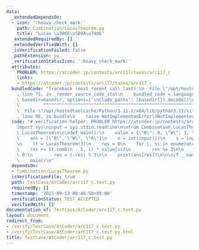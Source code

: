 ```yaml
---
data:
  _extendedDependsOn:
  - icon: ':heavy_check_mark:'
    path: Combination/LucasTheorem.py
    title: "Lucas \u306E\u5B9A\u7406"
  _extendedRequiredBy: []
  _extendedVerifiedWith: []
  _isVerificationFailed: false
  _pathExtension: py
  _verificationStatusIcon: ':heavy_check_mark:'
  attributes:
    PROBLEM: https://atcoder.jp/contests/arc117/tasks/arc117_c
    links:
    - https://atcoder.jp/contests/arc117/tasks/arc117_c
  bundledCode: "Traceback (most recent call last):\n  File \"/opt/hostedtoolcache/Python/3.11.2/x64/lib/python3.11/site-packages/onlinejudge_verify/documentation/build.py\"\
    , line 71, in _render_source_code_stat\n    bundled_code = language.bundle(stat.path,\
    \ basedir=basedir, options={'include_paths': [basedir]}).decode()\n          \
    \         ^^^^^^^^^^^^^^^^^^^^^^^^^^^^^^^^^^^^^^^^^^^^^^^^^^^^^^^^^^^^^^^^^^^^^^^^^^^^^^^^^\n\
    \  File \"/opt/hostedtoolcache/Python/3.11.2/x64/lib/python3.11/site-packages/onlinejudge_verify/languages/python.py\"\
    , line 96, in bundle\n    raise NotImplementedError\nNotImplementedError\n"
  code: "# verification-helper: PROBLEM https://atcoder.jp/contests/arc117/tasks/arc117_c\n\
    import sys\ninput = sys.stdin.readline\n\nfrom Combination.LucasTheorem import\
    \ LucasTheorem\n\n\ndef main():\n    value = {\"B\": 0, \"W\": 1, \"R\": 2}\n\
    \    ans = [\"B\", \"W\", \"R\"]\n    n = int(input())\n    s = input()[:-1]\n\
    \n    lt = LucasTheorem(3)\n    res = 0\n    for i, si in enumerate(s):\n    \
    \    res += lt.comb(n - 1, i) * value[si]\n        res %= 3\n\n    if n % 2 ==\
    \ 0:\n        res = (-res) % 3\n\n    print(ans[res])\n\n\nif __name__ == '__main__':\n\
    \    main()\n"
  dependsOn:
  - Combination/LucasTheorem.py
  isVerificationFile: true
  path: TestCase/AtCoder/arc117_c.test.py
  requiredBy: []
  timestamp: '2021-09-13 00:46:50+09:00'
  verificationStatus: TEST_ACCEPTED
  verifiedWith: []
documentation_of: TestCase/AtCoder/arc117_c.test.py
layout: document
redirect_from:
- /verify/TestCase/AtCoder/arc117_c.test.py
- /verify/TestCase/AtCoder/arc117_c.test.py.html
title: TestCase/AtCoder/arc117_c.test.py
---
```

